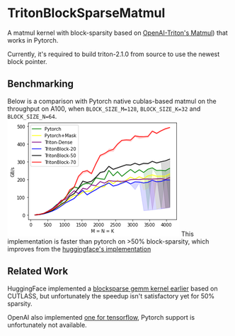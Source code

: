 # TritonBlockSparseMatmul

A matmul kernel with block-sparsity based on [OpenAI-Triton's Matmul](https://github.com/openai/triton/blob/main/python/tutorials/08-experimental-block-pointer.py)) that works in Pytorch.

Currently, it's required to build triton-2.1.0 from source to use the newest block pointer. 

Benchmarking 
---
Below is a comparison with Pytorch native cublas-based matmul on the throughput on A100, when `BLOCK_SIZE_M=128`, `BLOCK_SIZE_K=32` and `BLOCK_SIZE_N=64`. 
![](benchmark.png)
This implementation is faster than pytorch on >50% block-sparsity, which improves from the [huggingface's implementation](https://github.com/huggingface/pytorch_block_sparse)

Related Work
---
HuggingFace implemented a [blocksparse gemm kernel earlier](https://github.com/huggingface/pytorch_block_sparse) based on CUTLASS, but unfortunately the speedup isn't satisfactory yet for 50% sparsity. 

OpenAI also implemented [one for tensorflow](https://github.com/openai/blocksparse), Pytorch support is unfortunately not available. 
